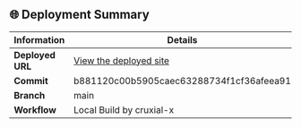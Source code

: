 ## 🌐 Deployment Summary

| Information       | Details                                                                 |
|-------------------|-------------------------------------------------------------------------|
| **Deployed URL**  | [View the deployed site](https://first-matter.github.io/zeno-jam-1-public)                                    |
| **Commit**        | b881120c00b5905caec63288734f1cf36afeea91                                          |
| **Branch**        | main                             |
| **Workflow**      | Local Build by cruxial-x                   |
